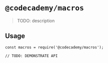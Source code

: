 # `@codecademy/macros`

> TODO: description

## Usage

```
const macros = require('@codecademy/macros');

// TODO: DEMONSTRATE API
```
